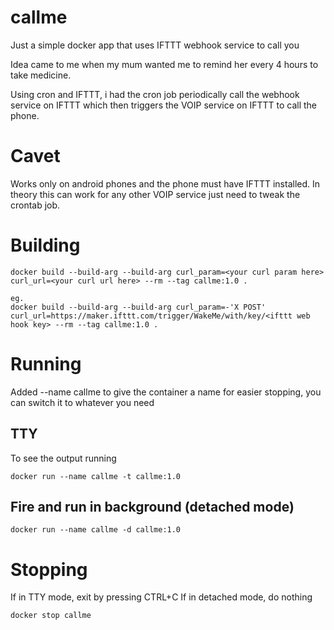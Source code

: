 # callme
Just a simple docker app that uses IFTTT webhook service to call you

Idea came to me when my mum wanted me to remind her every 4 hours to take medicine.

Using cron and IFTTT, i had the cron job periodically call the webhook service on IFTTT which then triggers the VOIP service on IFTTT to call the phone.

# Cavet
Works only on android phones and the phone must have IFTTT installed. In theory this can work for any other VOIP service just need to tweak the crontab job.

# Building
```
docker build --build-arg --build-arg curl_param=<your curl param here> curl_url=<your curl url here> --rm --tag callme:1.0 .

eg.
docker build --build-arg --build-arg curl_param=-'X POST' curl_url=https://maker.ifttt.com/trigger/WakeMe/with/key/<ifttt web hook key> --rm --tag callme:1.0 .
```

# Running
Added --name callme to give the container a name for easier stopping, you can switch it to whatever you need
## TTY
To see the output running
```
docker run --name callme -t callme:1.0
```

## Fire and run in background (detached mode)
```
docker run --name callme -d callme:1.0
```

# Stopping
If in TTY mode, exit by pressing CTRL+C
If in detached mode, do nothing

```
docker stop callme
```
